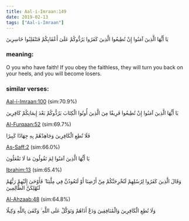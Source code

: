 ```yaml
---
title: Aal-i-Imraan:149
date: 2019-02-13
tags: ["Aal-i-Imraan"]
---
```

يَا أَيُّهَا الَّذِينَ آمَنُوا إِنْ تُطِيعُوا الَّذِينَ كَفَرُوا يَرُدُّوكُمْ عَلَىٰ أَعْقَابِكُمْ فَتَنْقَلِبُوا خَاسِرِينَ
### meaning: 
O you who have faith! If you obey the faithless, they will turn you back on your heels, and you will become losers.
### similar verses: 

[Aal-i-Imraan:100](/3/100) (sim:70.9%)

يَا أَيُّهَا الَّذِينَ آمَنُوا إِنْ تُطِيعُوا فَرِيقًا مِنَ الَّذِينَ أُوتُوا الْكِتَابَ يَرُدُّوكُمْ بَعْدَ إِيمَانِكُمْ كَافِرِينَ

[Al-Furqaan:52](/25/52) (sim:69.7%)

فَلَا تُطِعِ الْكَافِرِينَ وَجَاهِدْهُمْ بِهِ جِهَادًا كَبِيرًا

[As-Saff:2](/61/2) (sim:66.0%)

يَا أَيُّهَا الَّذِينَ آمَنُوا لِمَ تَقُولُونَ مَا لَا تَفْعَلُونَ

[Ibrahim:13](/14/13) (sim:65.4%)

وَقَالَ الَّذِينَ كَفَرُوا لِرُسُلِهِمْ لَنُخْرِجَنَّكُمْ مِنْ أَرْضِنَا أَوْ لَتَعُودُنَّ فِي مِلَّتِنَا ۖ فَأَوْحَىٰ إِلَيْهِمْ رَبُّهُمْ لَنُهْلِكَنَّ الظَّالِمِينَ

[Al-Ahzaab:48](/33/48) (sim:64.8%)

وَلَا تُطِعِ الْكَافِرِينَ وَالْمُنَافِقِينَ وَدَعْ أَذَاهُمْ وَتَوَكَّلْ عَلَى اللَّهِ ۚ وَكَفَىٰ بِاللَّهِ وَكِيلًا
